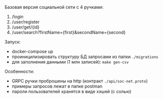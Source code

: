 Базовая версия социальной сети с 4 ручками:
1. /login
2. /user/register
3. /user/get/{id}
4. /user/search?firstName={first}&secondName={second}

Запуск:
- docker-compose up
- проиницилизировать структуру БД запросами из папки `./migrations`
- для заполнения данными (1 млн записей): `make gen-csv`

Особенности:
- GRPC ручки проброшены на http (контракт `./api/soc-net.proto`)
- примеры запросов лежат в папке postman
- пароли пользователей хранятся в виде хэшей (с солью)